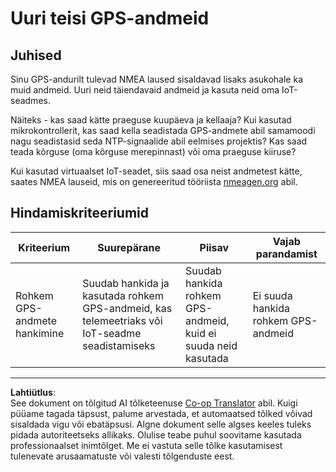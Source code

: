<!--
CO_OP_TRANSLATOR_METADATA:
{
  "original_hash": "bded364fc06ce37d7a76aed3be1ba73a",
  "translation_date": "2025-10-11T11:59:45+00:00",
  "source_file": "3-transport/lessons/1-location-tracking/assignment.md",
  "language_code": "et"
}
-->
# Uuri teisi GPS-andmeid

## Juhised

Sinu GPS-andurilt tulevad NMEA laused sisaldavad lisaks asukohale ka muid andmeid. Uuri neid täiendavaid andmeid ja kasuta neid oma IoT-seadmes.

Näiteks - kas saad kätte praeguse kuupäeva ja kellaaja? Kui kasutad mikrokontrollerit, kas saad kella seadistada GPS-andmete abil samamoodi nagu seadistasid seda NTP-signaalide abil eelmises projektis? Kas saad teada kõrguse (oma kõrguse merepinnast) või oma praeguse kiiruse?

Kui kasutad virtuaalset IoT-seadet, siis saad osa neist andmetest kätte, saates NMEA lauseid, mis on genereeritud tööriista [nmeagen.org](https://www.nmeagen.org) abil.

## Hindamiskriteeriumid

| Kriteerium | Suurepärane | Piisav | Vajab parandamist |
| ---------- | ----------- | ------ | ----------------- |
| Rohkem GPS-andmete hankimine | Suudab hankida ja kasutada rohkem GPS-andmeid, kas telemeetriaks või IoT-seadme seadistamiseks | Suudab hankida rohkem GPS-andmeid, kuid ei suuda neid kasutada | Ei suuda hankida rohkem GPS-andmeid |

---

**Lahtiütlus**:  
See dokument on tõlgitud AI tõlketeenuse [Co-op Translator](https://github.com/Azure/co-op-translator) abil. Kuigi püüame tagada täpsust, palume arvestada, et automaatsed tõlked võivad sisaldada vigu või ebatäpsusi. Algne dokument selle algses keeles tuleks pidada autoriteetseks allikaks. Olulise teabe puhul soovitame kasutada professionaalset inimtõlget. Me ei vastuta selle tõlke kasutamisest tulenevate arusaamatuste või valesti tõlgenduste eest.